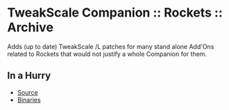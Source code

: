 # TweakScale Companion :: Rockets :: Archive

Adds (up to date) TweakScale /L patches for many stand alone Add'Ons related to Rockets that would not justify a whole Companion for them.


## In a Hurry

* [Source](https://github.com/net-lisias-ksp/TweakScaleCompanion_Rockets)
* [Binaries](https://github.com/net-lisias-ksp/TweakScaleCompanion_Rockets/Archive)
